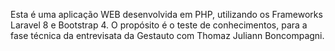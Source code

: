 Esta é uma aplicação WEB desenvolvida em PHP, utilizando os Frameworks Laravel 8 e Bootstrap 4. O propósito é o teste de conhecimentos, para a fase técnica da entrevisata da Gestauto com Thomaz Juliann Boncompagni. 
